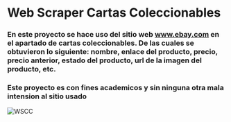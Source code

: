 # Web Scraper Cartas Coleccionables

### En este proyecto se hace uso del sitio web www.ebay.com en el apartado de cartas coleccionables. De las cuales se obtuvieron lo siguiente: nombre, enlace del producto, precio, precio anterior, estado del producto, url de la imagen del producto, etc.

### Este proyecto es con fines academicos y sin ninguna otra mala intension al sitio usado

![WSCC](https://github.com/Ivan-Herrera-Garcia/Web-Scraping/assets/71898783/6b39ed80-0385-4f49-8a16-351bc98e1f1a)
